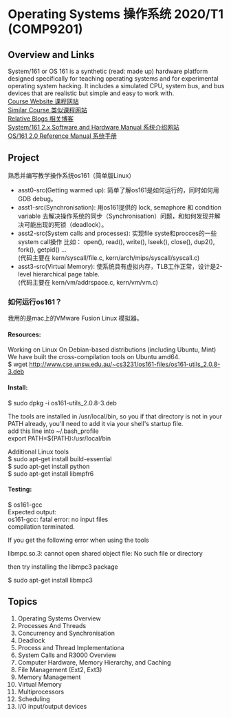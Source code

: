 # Operating Systems 操作系统 2020/T1 (COMP9201)
## Overview and Links 
System/161 or OS 161 is a synthetic (read: made up) hardware platform designed specifically for teaching operating systems and for experimental operating system hacking. It includes a simulated CPU, system bus, and bus devices that are realistic but simple and easy to work with. <br/>
[Course Website 课程网站](http://cgi.cse.unsw.edu.au/~cs3231/notices.php)<br/>
[Similar Course 类似课程网站](https://www.ops-class.org)<br/>
[Relative Blogs 相关博客](http://jhshi.me/home/)<br/>
[System/161 2.x Software and Hardware Manual 系统介绍网站](http://os161.eecs.harvard.edu/documentation/sys161-2.0.8/)<br/>
[OS/161 2.0 Reference Manual 系统手册](http://cgi.cse.unsw.edu.au/~cs3231/16s1/os161/man/index.html)<br/>

## Project
熟悉并编写教学操作系统os161（简单版Linux）<br/>
* asst0-src(Getting warmed up): 简单了解os161是如何运行的，同时如何用GDB debug。
* asst1-src(Synchronisation): 用os161提供的 lock, semaphore 和 condition variable 去解决操作系统的同步（Synchronisation）问题，和如何发现并解决可能出现的死锁（deadlock）。
* asst2-src(System calls and processes): 实现file syste和procces的一些system call操作 比如： open(), read(), write(), lseek(), close(), dup2(), fork(), getpid() ... <br/>
(代码主要在 kern/syscall/file.c, kern/arch/mips/syscall/syscall.c)
* asst3-src(Virtual Memory): 使系统具有虚拟内存，TLB工作正常，设计是2-level hierarchical page table. <br/>
(代码主要在 kern/vm/addrspace.c, kern/vm/vm.c)

### 如何运行os161？
我用的是mac上的VMware Fusion Linux 模拟器。<br/>

#### Resources:
Working on Linux On Debian-based distributions (including Ubuntu, Mint)<br/>
We have built the cross-compilation tools on Ubuntu amd64. <br/>
$ wget http://www.cse.unsw.edu.au/~cs3231/os161-files/os161-utils_2.0.8-3.deb <br/>

#### Install:
$ sudo dpkg -i os161-utils_2.0.8-3.deb <br/>

The tools are installed in /usr/local/bin, so you if that directory is not in your PATH already, you'll need to add it via your shell's startup file. <br/>
add this line into  ~/.bash_profile <br/>
export PATH=${PATH}:/usr/local/bin <br/>

Additional Linux tools <br/>
$ sudo apt-get install build-essential <br/>
$ sudo apt-get install python <br/>
$ sudo apt-get install libmpfr6 <br/>

#### Testing:
$ os161-gcc <br/>
Expected output: <br/>
os161-gcc: fatal error: no input files <br/>
compilation terminated. <br/>

If you get the following error when using the tools <br/>

libmpc.so.3: cannot open shared object file: No such file or directory <br/>

then try installing the libmpc3 package <br/>

$ sudo apt-get install libmpc3 <br/>

## Topics
1. Operating Systems Overview
2. Processes And Threads
3. Concurrency and Synchronisation
4. Deadlock
5. Process and Thread Implementationa
6. System Calls and R3000 Overview
7. Computer Hardware, Memory Hierarchy, and Caching
8. File Management (Ext2, Ext3)
9. Memory Management
10. Virtual Memory
11. Multiprocessors
12. Scheduling
13. I/O input/output devices
